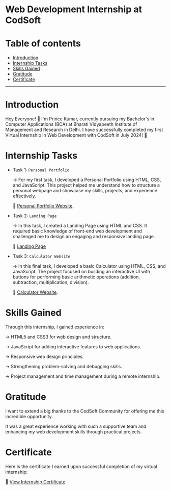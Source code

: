 #  Web Development Internship at CodSoft

# Table of contents

- [Introduction](#introduction)
- [Internship Tasks](#internship-tasks)
- [Skills Gained](#skills-gained)
- [Gratitude](#gratitude)
- [Certificate](#certificate)

---

# Introduction

   Hey Everyone! 👋
    I'm Prince Kumar, currently pursuing my Bachelor's in Computer Applications (BCA) at  Bharati Vidyapeeth Institute of Management and Research in Delhi.
    I have successfully completed my first Virtual Internship in Web Development with CodSoft in July 2024! 🏅


 # Internship Tasks 
 
 
- Task 1: `Personal Portfolio`
  
   -> For my first task, I developed a Personal Portfolio using HTML, CSS, and JavaScript. 
   This project helped me understand how to structure a personal webpage and showcase my skills, projects, and experience effectively.

   🔗 [Personal Portfolio Website](https://princekumarsinghmyportfolio.netlify.app).


- Task 2: `Landing Page`
  
  -> In this task, I created a Landing Page using HTML and CSS. It required basic knowledge of front-end web development and challenged me to design an engaging and responsive landing page.

    🔗 [Landing Page](https://github.com/user-attachments/assets/0d805cf9-09f0-4581-b650-07b6f27bf2ec)


- Task 3: `Calculator Website`
  
   -> In this final task, I developed a basic Calculator using HTML, CSS, and JavaScript. The project focused on building an interactive UI with buttons for performing basic arithmetic 
  operations (addition, subtraction, multiplication, division).

  🔗 [Calculator Website](https://princekumarsinghcalculator.netlify.app).



 # Skills Gained


  Through this internship, I gained experience in:

  -> HTML5 and CSS3 for web design and structure.
  
  -> JavaScript for adding interactive features to web applications.
  
  -> Responsive web design principles.
  
  -> Strengthening problem-solving and debugging skills.
  
  -> Project management and time management during a remote internship.



 # Gratitude


   I want to extend a big thanks to the CodSoft Community for offering me this incredible opportunity. 
  
   It was a great experience working with such a supportive team and enhancing my web development skills through practical projects.
  
   



  # Certificate

 
   Here is the certificate I earned upon successful completion of my virtual internship:

  🔗 [View Internship Certificate](https://github.com/user-attachments/assets/2724d74a-01d4-4dd6-bf68-aa54945a7e69)
